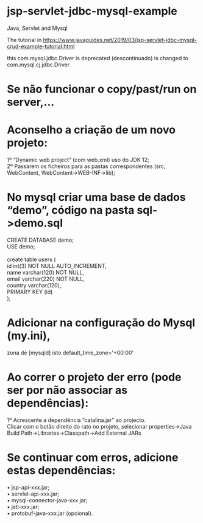# jsp-servlet-jdbc-mysql-example
 Java, Servlet and Mysql

The tutorial in
https://www.javaguides.net/2019/03/jsp-servlet-jdbc-mysql-crud-example-tutorial.html

this com.mysql.jdbc.Driver is deprecated (descontinuado) is changed to com.mysql.cj.jdbc.Driver

# Se não funcionar o copy/past/run on server,...
# Aconselho a criação de um novo projeto:
1º “Dynamic web project” (com web.xml) uso do JDK 12;<br>
2º Passarem os ficheiros para as pastas correspondentes (src, WebContent, WebContent->WEB-INF->lib);

# No mysql criar uma base de dados “demo”, código na pasta sql->demo.sql
CREATE DATABASE demo;<br>
USE demo;<br>
<br>
create table users (<br>
 id  int(3) NOT NULL AUTO_INCREMENT,<br>
 name varchar(120) NOT NULL,<br>
 email varchar(220) NOT NULL,<br>
 country varchar(120),<br>
 PRIMARY KEY (id)<br>
);<br>

# Adicionar na configuração do Mysql (my.ini),
zona de [mysqld] isto default_time_zone='+00:00'

# Ao correr o projeto der erro (pode ser por não associar as dependências):<br>
1º Acrescente a dependência “catalina.jar” ao projecto.<br>
Clicar com o botão direito do rato no projeto, selecionar properties->Java Build Path->Libraries->Classpath->Add External JARs<br>
# Se continuar com erros, adicione estas dependências:<br>
•	jsp-api-xxx.jar;<br>
•	servlet-api-xxx.jar;<br>
•	mysql-connector-java-xxx.jar;<br>
•	jstl-xxx.jar;<br>
•	protobuf-java-xxx.jar (opcional).<br>
